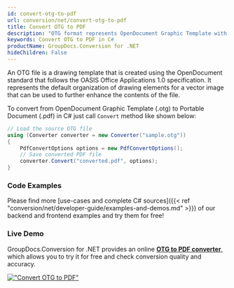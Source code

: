 ```yaml
---
id: convert-otg-to-pdf
url: conversion/net/convert-otg-to-pdf
title: Convert OTG to PDF
description: "OTG format represents OpenDocument Graphic Template with .otg extension. Learn how to convert OTG to PDF file programmatically in C# language using GroupDocs.Conversion for .NET library."
keywords: Convert OTG to PDF in C#
productName: GroupDocs.Conversion for .NET
hideChildren: False
---
```


An OTG file is a drawing template that is created using the OpenDocument standard that follows the OASIS Office Applications 1.0 specification. It represents the default organization of drawing elements for a vector image that can be used to further enhance the contents of the file.

To convert from OpenDocument Graphic Template (.otg) to Portable Document (.pdf) in C# just call `Convert` method like shown below:

```csharp
// Load the source OTG file
using (Converter converter = new Converter("sample.otg"))
{
    PdfConvertOptions options = new PdfConvertOptions();
    // Save converted PDF file
    converter.Convert("converted.pdf", options);
}
```

### Code Examples

Please find more [use-cases and complete C# sources]({{< ref "conversion/net/developer-guide/examples-and-demos.md" >}}) of our backend and frontend examples and try them for free!

### Live Demo

GroupDocs.Conversion for .NET provides an online [**OTG to PDF converter**](https://products.groupdocs.app/conversion/otg-to-pdf), which allows you to try it for free and check conversion quality and accuracy.

[!["Convert OTG to PDF"](conversion/net/images/convert-otg-to-pdf.png)](https://products.groupdocs.app/conversion/otg-to-pdf)